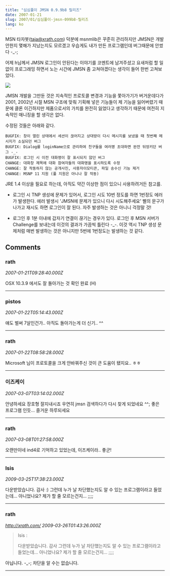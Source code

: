 ```yaml
---
title: "심심풀이 JMSN 0.9.9b8 릴리즈"
date: 2007-01-21
slug: 2007/01/심심풀이-jmsn-099b8-릴리즈
lang: ko
---
```


MSN 타자봇(taja@xrath.com) 덕분에 msnmlib은 꾸준히 관리하지만 
JMSN은 개발 안한지 몇해가 지났는지도 모르겠고 우습게도 내가 만든 프로그램인데 버그때문에 안썼다 -_-;

어제 h님께서 JMSN 로그인이 안된다는 이야기를 코멘트에 남겨주셨고 
요새처럼 할 일 없이 프로그래밍 하면서 노는 시간에 JMSN 좀 고쳐야겠다는 생각이 들어 한번 고쳐보았다.

![](/img/jmsn_shot_20070121.jpg)

JMSN 개발을 그만둔 것은 지속적인 프로토콜 변경과 기능을 쫓아가기가 버거운데다가 2001, 2002년 시절 MSN 구조에 맞춰 기획해 넣은 기능들이 제 기능을 잃어버렸기 때문에 클론 이긴하지만 제품으로서의 가치를 완전히 잃었다고 생각하기 때문에 여전히 지속적인 매니징을 할 생각은 없다.

수정된 것들은 아래와 같다.

```
BUGFIX: 창이 열린 상태에서 세션이 끊어지고 상대방이 다시 메시지를 보냈을 때 첫번째 메시지가 소실되던 버그
BUGFIX: Dialog를 loginName으로 관리하여 친구들을 여러명 초대하면 완전 뒤엉키던 버그 -_-
BUGFIX: 로그인 시 이전 대화명이 잘 표시되지 않던 버그 
CHANGE: 대화창 제목에 대화 참여자들의 대화명을 표시하도록 수정
CHANGE: 잘 작동하지 않는 공개사진, 사용자이모티콘, 파일 송수신 기능 제거
CHANGE: MSNP 11 지원 (풀 지원은 아니나 잘 작동)
```

JRE 1.4 이상을 필요로 하는데, 아직도 약간 이상한 점이 있으니 사용하려거든 참고를.

- 로그인 시 TNP 생성에 문제가 있어서, 로그인 시도 10번 정도를 하면 1번정도 에러가 발생한다. 에러 발생시 'JMSN에 문제가 있으니 다시 시도해주세요' 삘의 문구가 나가고 재시도 하면 로그인이 잘 된다. 자주 발생하는 것은 아니니 걱정말 것!

- 로그인 후 1분 이내에 갑자기 연결이 끊기는 경우가 있다. 로그인 후 MSN 서버가 Challenge를 보내는데 이것의 결과가 가끔씩 틀린다 -_-. 이것 역시 TNP 생성 문제처럼 매번 발생하는 것은 아니지만 5번에 1번정도는 발생하는 것 같다.

## Comments

### rath
*2007-01-21T09:28:40.000Z*

OSX 10.3.9 에서도 잘 돌아가는 것 확인 완료 (H)

---

### pistos
*2007-01-22T05:14:43.000Z*

얘도 벌써 7살인건가.. 
아직도 돌아가는게 더 신기.. ^^

---

### rath
*2007-01-22T08:58:28.000Z*

Microsoft 님이 프로토콜을 크게 안바꿔주신 것이 큰 도움이 됐지요.. ㅎㅎ

---

### 이즈케이
*2007-03-07T03:14:02.000Z*

안녕하세요 장호형 잘지내시죠 우연히 jmsn 검색하다가 다시 찾게 되었네요 ^^;
좋은 프로그램 인듯... 즐거운 하루되세요

---

### rath
*2007-03-08T01:27:58.000Z*

오랜만이네 ind4로 기억하고 있었는데, 이즈케이라.. 좋군!

---

### Isis
*2009-03-25T17:38:23.000Z*

다운받았습니다. 감사 :)
그런데 누가 날 차단했는지도 알 수 있는 프로그램이라고 들었는데... 아니었나요?
제가 할 줄 모르는건지... ;;;;

---

### rath
*http://xrath.com/*
*2009-03-26T01:43:26.000Z*

> Isis :
>
> 다운받았습니다. 감사 
> 그런데 누가 날 차단했는지도 알 수 있는 프로그램이라고 들었는데… 아니었나요?
> 제가 할 줄 모르는건지… ;;;;

아닙니다. -_-; 차단을 알 수는 없습니다.

---

